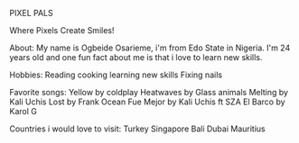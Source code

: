 PIXEL PALS

Where Pixels Create Smiles!

 About: My name is Ogbeide Osarieme, i'm from Edo State in Nigeria. I'm 24 years old and one fun fact about me is that i love to learn new skills.

 Hobbies: Reading cooking learning new skills Fixing nails

 Favorite songs: Yellow by coldplay Heatwaves by Glass animals Melting by Kali Uchis Lost by Frank Ocean Fue Mejor by Kali Uchis ft SZA El Barco by Karol G

 Countries i would love to visit: Turkey Singapore Bali Dubai Mauritius 

 